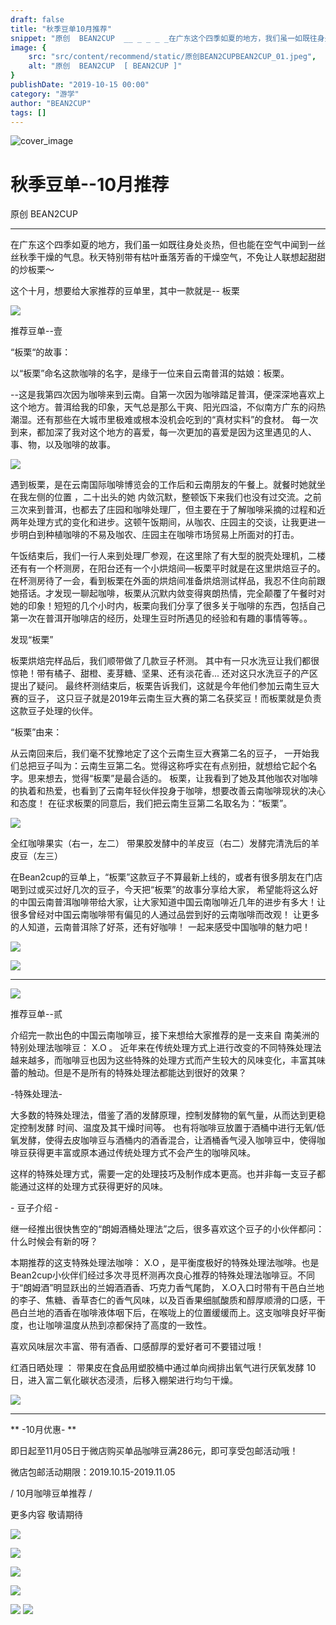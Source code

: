 ```yaml
---
draft: false
title: "秋季豆单10月推荐"
snippet: "原创  BEAN2CUP  __ _ _ _ _在广东这个四季如夏的地方，我们虽一如既往身处炎热，但也能在空气中闻到一丝丝秋季干燥"
image: {
    src: "src/content/recommend/static/原创BEAN2CUPBEAN2CUP_01.jpeg",
    alt: "原创  BEAN2CUP  [ BEAN2CUP ]"
}
publishDate: "2019-10-15 00:00"
category: "游学"
author: "BEAN2CUP"
tags: []
---
```


![cover_image](./static/原创BEAN2CUPBEAN2CUP_01.jpeg)

#  秋季豆单--10月推荐

原创  BEAN2CUP

__ _ _ _ _

在广东这个四季如夏的地方，我们虽一如既往身处炎热，但也能在空气中闻到一丝丝秋季干燥的气息。秋天特别带有枯叶垂落芳香的干燥空气，不免让人联想起甜甜的炒板栗～

这个十月，想要给大家推荐的豆单里，其中一款就是--  板栗



![](./static/原创BEAN2CUPBEAN2CUP_02.jpeg)

推荐豆单--壹

“板栗“的故事：

以“板栗”命名这款咖啡的名字，是缘于一位来自云南普洱的姑娘：板栗。

\--这是我第四次因为咖啡来到云南。自第一次因为咖啡踏足普洱，便深深地喜欢上这个地方。普洱给我的印象，天气总是那么干爽、阳光四溢，不似南方广东的闷热潮湿。还有那些在大城市里极难或根本没机会吃到的“真材实料”的食材。
每一次到来，都加深了我对这个地方的喜爱，每一次更加的喜爱是因为这里遇见的人、事、物，以及咖啡的故事。



![](./static/原创BEAN2CUPBEAN2CUP_03.jpeg)



遇到板栗，是在云南国际咖啡博览会的工作后和云南朋友的午餐上。就餐时她就坐在我左侧的位置  ，二十出头的她
内敛沉默，整顿饭下来我们也没有过交流。之前三次来到普洱，也都去了庄园和咖啡处理厂，但主要在于了解咖啡采摘的过程和近两年处理方式的变化和进步。这顿午饭期间，从咖农、庄园主的交谈，让我更进一步明白到种植咖啡的不易及咖农、庄园主在咖啡市场贸易上所面对的打击。

午饭结束后，我们一行人来到处理厂参观，在这里除了有大型的脱壳处理机，二楼还有有一个杯测房，在阳台还有一个小烘焙间—板栗平时就是在这里烘焙豆子的。在杯测房待了一会，看到板栗在外面的烘焙间准备烘焙测试样品，我忍不住向前跟她搭话。才发现一聊起咖啡，板栗从沉默内敛变得爽朗热情，完全颠覆了午餐时对她的印象！短短的几个小时内，板栗向我们分享了很多关于咖啡的东西，包括自己第一次在普洱开咖啡店的经历，处理生豆时所遇见的经验和有趣的事情等等。。



发现“板栗”

板栗烘焙完样品后，我们顺带做了几款豆子杯测。  其中有一只水洗豆让我们都很惊艳！带有橘子、甜橙、麦芽糖、坚果、还有淡花香...
还对这只水洗豆子的产区提出了疑问。  最终杯测结束后，板栗告诉我们，这就是今年他们参加云南生豆大赛的豆子，
这只豆子就是2019年云南生豆大赛的第二名获奖豆！而板栗就是负责这款豆子处理的伙伴。



“板栗”由来：

从云南回来后，我们毫不犹豫地定了这个云南生豆大赛第二名的豆子，
一开始我们总把豆子叫为：云南生豆第二名。觉得这称呼实在有点别扭，就想给它起个名字。思来想去，觉得“板栗”是最合适的。
板栗，让我看到了她及其他咖农对咖啡的执着和热爱，也看到了云南年轻伙伴投身于咖啡，想要改善云南咖啡现状的决心和态度！
在征求板栗的同意后，我们把云南生豆第二名取名为：“板栗”。



![](./static/原创BEAN2CUPBEAN2CUP_04.jpeg)

全红咖啡果实（右一，左二） 带果胶发酵中的羊皮豆（右二）发酵完清洗后的羊皮豆（左三）



在Bean2cup的豆单上，“板栗”这款豆子不算最新上线的，或者有很多朋友在门店喝到过或买过好几次的豆子，今天把“板栗”的故事分享给大家，
希望能将这么好的中国云南普洱咖啡带给大家，让大家知道中国云南咖啡近几年的进步有多大！让很多曾经对中国云南咖啡带有偏见的人通过品尝到好的云南咖啡而改观！
让更多的人知道，云南普洱除了好茶，还有好咖啡！  一起来感受中国咖啡的魅力吧！



![](./static/原创BEAN2CUPBEAN2CUP_05.jpeg)



![](./static/原创BEAN2CUPBEAN2CUP_06.jpeg)





* * *



![](./static/原创BEAN2CUPBEAN2CUP_07.jpeg)

推荐豆单--贰

介绍完一款出色的中国云南咖啡豆，接下来想给大家推荐的是一支来自  南美洲的特别处理法咖啡豆：  X.O  。
近年来在传统处理方式上进行改变的不同特殊处理法越来越多，而咖啡豆也因为这些特殊的处理方式而产生较大的风味变化，丰富其味蕾的触动。但是不是所有的特殊处理法都能达到很好的效果？



-特殊处理法-

大多数的特殊处理法，借鉴了酒的发酵原理，控制发酵物的氧气量，从而达到更稳定控制发酵  时间、温度及其干燥时间等。
也有将咖啡豆放置于酒桶中进行无氧/低氧发酵，使得去皮咖啡豆与酒桶内的酒香混合，让酒桶香气浸入咖啡豆中，使得咖啡豆获得更丰富或原本通过传统处理方式不会产生的咖啡风味。

这样的特殊处理方式，需要一定的处理技巧及制作成本更高。也并非每一支豆子都能通过这样的处理方式获得更好的风味。



\-  豆子介绍  \-

继一经推出很快售空的“朗姆酒桶处理法”之后，很多喜欢这个豆子的小伙伴都问：什么时候会有新的呀？

本期推荐的这支特殊处理法咖啡：  X.O  ，是平衡度极好的特殊处理法咖啡。也是
Bean2cup小伙伴们经过多次寻觅杯测再次良心推荐的特殊处理法咖啡豆。不同于“朗姆酒”明显跃出的兰姆酒酒香、巧克力香气尾韵，
X.O入口时带有干邑白兰地的李子、焦糖、香草杏仁的香气风味，以及百香果细腻酸质和醇厚顺滑的口感，干邑白兰地的酒香在咖啡液体咽下后，在喉咙上的位置缓缓而上。这支咖啡良好平衡度，也让咖啡温度从热到凉都保持了高度的一致性。

喜欢风味层次丰富、带有酒香、口感醇厚的爱好者可不要错过哦！



红酒日晒处理  ：  带果皮在食品用塑胶桶中通过单向阀排出氧气进行厌氧发酵  10  日，进入富二氧化碳状态浸渍，后移入棚架进行均匀干燥。



![](./static/原创BEAN2CUPBEAN2CUP_08.jpeg)



* * *



** -10月优惠-  **

即日起至11月05日于微店购买单品咖啡豆满286元，即可享受包邮活动哦！

微店包邮活动期限：2019.10.15-2019.11.05



/  10月咖啡豆单推荐  /

更多内容 敬请期待



![](./static/原创BEAN2CUPBEAN2CUP_09.jpeg)

![](./static/原创BEAN2CUPBEAN2CUP_10.jpeg)

![](./static/原创BEAN2CUPBEAN2CUP_11.jpeg)

![](./static/原创BEAN2CUPBEAN2CUP_12.jpeg)

![](./static/原创BEAN2CUPBEAN2CUP_13.jpeg)
![](./static/原创BEAN2CUPBEAN2CUP_14.jpeg)

